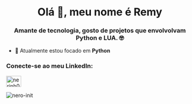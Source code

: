 <h1 align="center">Olá 👋, meu nome é Remy</h1>
<h3 align="center">Amante de tecnologia, gosto de projetos que envolvolvam Python e LUA. 🤓</h3>

- 🌱 Atualmente estou focado em **Python**

<h3 align="left">Conecte-se ao meu LinkedIn:</h3>
<p align="left">
<a href="https://www.linkedin.com/in/remyalisson-batista/" target="blank"><img align="center" src="https://raw.githubusercontent.com/rahuldkjain/github-profile-readme-generator/master/src/images/icons/Social/linked-in-alt.svg" alt="nerinh0" height="30" width="40" /></a>
</p>

<p><img align="center" src="https://github-readme-stats.vercel.app/api/top-langs?username=nero-init&show_icons=true&locale=en&layout=compact" alt="nero-init" /></p>
